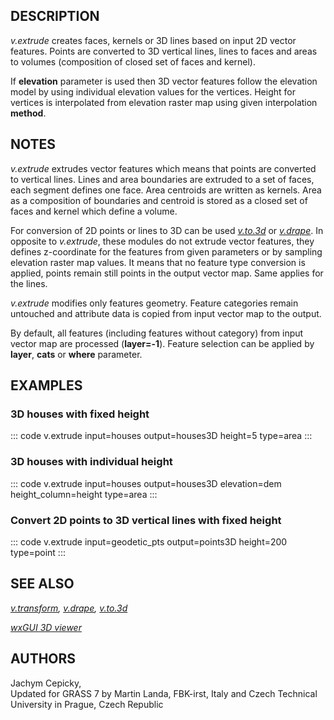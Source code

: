 ## DESCRIPTION

*v.extrude* creates faces, kernels or 3D lines based on input 2D vector
features. Points are converted to 3D vertical lines, lines to faces and
areas to volumes (composition of closed set of faces and kernel).

If **elevation** parameter is used then 3D vector features follow the
elevation model by using individual elevation values for the vertices.
Height for vertices is interpolated from elevation raster map using
given interpolation **method**.

## NOTES

*v.extrude* extrudes vector features which means that points are
converted to vertical lines. Lines and area boundaries are extruded to a
set of faces, each segment defines one face. Area centroids are written
as kernels. Area as a composition of boundaries and centroid is stored
as a closed set of faces and kernel which define a volume.

For conversion of 2D points or lines to 3D can be used
*[v.to.3d](v.to.3d.html)* or *[v.drape](v.drape.html)*. In opposite to
*v.extrude*, these modules do not extrude vector features, they defines
z-coordinate for the features from given parameters or by sampling
elevation raster map values. It means that no feature type conversion is
applied, points remain still points in the output vector map. Same
applies for the lines.

*v.extrude* modifies only features geometry. Feature categories remain
untouched and attribute data is copied from input vector map to the
output.

By default, all features (including features without category) from
input vector map are processed (**layer=-1**). Feature selection can be
applied by **layer**, **cats** or **where** parameter.

## EXAMPLES

### 3D houses with fixed height

::: code
    v.extrude input=houses output=houses3D height=5 type=area
:::

### 3D houses with individual height

::: code
    v.extrude input=houses output=houses3D elevation=dem height_column=height type=area
:::

### Convert 2D points to 3D vertical lines with fixed height

::: code
    v.extrude input=geodetic_pts output=points3D height=200 type=point
:::

## SEE ALSO

*[v.transform](v.transform.html), [v.drape](v.drape.html),
[v.to.3d](v.to.3d.html)*

*[wxGUI 3D viewer](wxGUI.nviz.html)*

## AUTHORS

Jachym Cepicky,\
Updated for GRASS 7 by Martin Landa, FBK-irst, Italy and Czech Technical
University in Prague, Czech Republic

